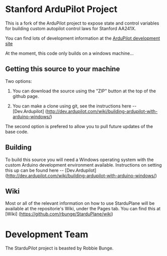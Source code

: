 # Stanford ArduPilot Project

This is a fork of the ArduPilot project to expose state and control variables for building custom autopilot control laws for Stanford AA241X.

You can find lots of development information at the [ArduPilot development site](http://dev.ardupilot.com)

At the moment, this code only builds on a windows machine...


## Getting this source to your machine

Two options:

1. You can download the source using the "ZIP" button at the top
of the github page.  

2. You can make a clone using git, see the instructions here -- [Dev.Ardupilot] (http://dev.ardupilot.com/wiki/building-ardupilot-with-arduino-windows/)

The second option is prefered to allow you to pull future updates of the base code.


## Building

To build this source you will need a Windows operating system with the custom Arduino development environment available.  Instructions on setting this up can be found here -- [Dev.Ardupilot] (http://dev.ardupilot.com/wiki/building-ardupilot-with-arduino-windows/)

## Wiki
Most or all of the relevant information on how to use StarduPlane will be available at the repositorie's Wiki, under the Pages tab.  You can find this at [Wiki] (https://github.com/rbunge/StarduPlane/wiki)


# Development Team

The StarduPilot project is beasted by Robbie Bunge.
